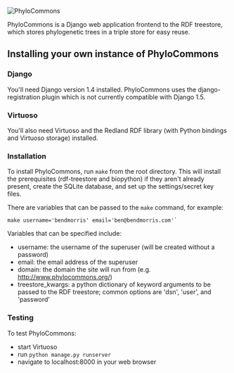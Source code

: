 ![PhyloCommons](https://raw.github.com/bendmorris/phylocommons/master/phylocommons/static/phylocommons-logo.png)

PhyloCommons is a Django web application frontend to the RDF treestore, which 
stores phylogenetic trees in a triple store for easy reuse.


## Installing your own instance of PhyloCommons

### Django

You'll need Django version 1.4 installed. PhyloCommons uses the 
django-registration plugin which is not currently compatible with Django 1.5.

### Virtuoso

You'll also need Virtuoso and the Redland RDF library (with Python bindings
and Virtuoso storage) installed.

### Installation

To install PhyloCommons, run `make` from the root directory. This will install
the prerequisites (rdf-treestore and biopython) if they aren't already present,
create the SQLite database, and set up the settings/secret key files.

There are variables that can be passed to the `make` command, for example:

    make username='bendmorris' email='ben@bendmorris.com'`

Variables that can be specified include:

* username: the username of the superuser (will be created without a password)
* email: the email address of the superuser
* domain: the domain the site will run from (e.g. http://www.phylocommons.org/)
* treestore_kwargs: a python dictionary of keyword arguments to be passed to the
  RDF treestore; common options are 'dsn', 'user', and 'password'

### Testing

To test PhyloCommons:

* start Virtuoso
* run `python manage.py runserver`
* navigate to localhost:8000 in your web browser